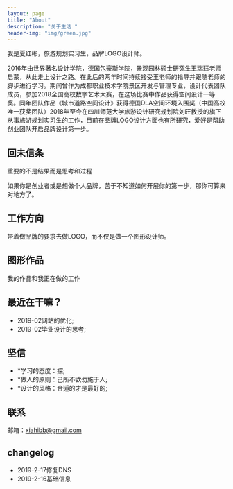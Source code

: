 ```yaml
---
layout: page
title: "About"
description: "关于生活 " 
header-img: "img/green.jpg"
---
```


我是夏红彬，旅游规划实习生，品牌LOGO设计师。

2016年由世界著名设计学院，德国[包豪斯](https://dwz.cn/AXyo8pVi)学院，景观园林硕士研究生王瑞珏老师启蒙，从此走上设计之路。在此后的两年时间持续接受王老师的指导并跟随老师的脚步进行学习。期间曾作为成都职业技术学院景区开发与管理专业，设计代表团队成员，参加2018全国高校数字艺术大赛，在这场比赛中作品获得空间设计一等奖。同年团队作品《城市道路空间设计》获得德国DLA空间环境入围奖（中国高校唯一获奖团队）2018年至今在四川师范大学旅游设计研究规划院刘旺教授的旗下从事旅游规划实习生的工作，目前在品牌LOGO设计方面也有所研究，爱好是帮助创业团队开启品牌设计第一步。



## 回未信条

重要的不是结果而是思考和过程

如果你是创业者或是想做个人品牌，苦于不知道如何开展你的第一步，那你可算来对地方了。

## 工作方向

带着做品牌的要求去做LOGO，而不仅是做一个图形设计师。

## 图形作品

我的作品和我正在做的工作

## 最近在干嘛？

- 2019-02网站的优化;
- 2019-02毕业设计的思考;


## 坚信

- *学习的态度：探;
- *做人的原则：己所不欲勿施于人;
- *设计的风格：合适的才是最好的;

## 联系

邮箱：xiahibb@gmail.com


## changelog

- 2019-2-17修复DNS
- 2019-2-16基础信息
 






